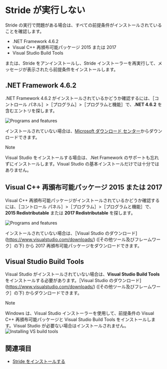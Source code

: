 # Stride が実行しない

Stride の実行で問題がある場合は、すべての前提条件がインストールされていることを確認します。

* .NET Framework 4.6.2
* Visual C++ 再頒布可能パッケージ 2015 または 2017
* Visual Studio Build Tools

または、Stride をアンインストールし、Stride インストーラーを再実行して、メッセージが表示されたら前提条件をインストールします。

## .NET Framework 4.6.2

.NET Framework 4.6.2 がインストールされているかどうか確認するには、［コントロール パネル］>［プログラム］>［プログラムと機能］で、**.NET 4.6.2** を含むエントリを探します。

![Programs and features](media/programs-and-features.png)

インストールされていない場合は、[Microsoft ダウンロード センター](https://www.microsoft.com/ja-jp/download/details.aspx?id=53345)からダウンロードできます。

> [!NOTE]
> Visual Studio をインストールする場合は、.Net Framework のサポートも忘れずにインストールします。Visual Studio の基本インストールだけでは十分ではありません。

## Visual C++ 再頒布可能パッケージ 2015 または 2017

Visual C++ 再頒布可能パッケージがインストールされているかどうか確認するには、［コントロール パネル］>［プログラム］>［プログラムと機能］で、**2015 Redistributable** または **2017 Redistributable** を探します。

![Programs and features](media/programs-and-features-redistributable.png)

インストールされていない場合は、［Visual Studio のダウンロード](https://www.visualstudio.com/downloads/) ([その他ツール及びフレームワーク］の下) から 2017 再頒布可能パッケージをダウンロードできます。

## Visual Studio Build Tools

Visual Studio がインストールされていない場合は、**Visual Studio Build Tools** をインストールする必要があります。［Visual Studio のダウンロード](https://www.visualstudio.com/downloads/) ([その他ツール及びフレームワーク］の下) からダウンロードできます。

> [!NOTE]
> Windows は、Visual Studio インストーラーを使用して、前提条件の Visual C++ 再頒布可能パッケージと Visual Studio Build Tools をインストールします。Visual Studio が必要ない場合はインストールされません。
>![Installing VS build tools](../get-started/media/installing-vs-build-tools.png)

## 関連項目

* [Stride をインストールする](../get-started/install-stride.md)
